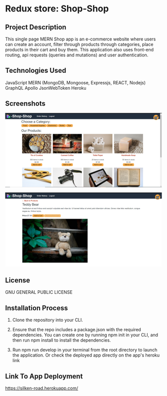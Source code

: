 # Redux store: Shop-Shop

## Project Description

This single page MERN Shop app is an e-commerce website where users can create an account, filter through products through categories, place products in their cart and buy them. This application also uses front-end routing, api requests (queries and mutations) and user authentication.

## Technologies Used

JavaScript
MERN (MongoDB, Mongoose, Expressjs, REACT, Nodejs)
GraphQL
Apollo
JsonWebToken
Heroku

## Screenshots

![](images/shop.png)

![](images/buyshop.png)

## License

GNU GENERAL PUBLIC LICENSE

## Installation Process

1. Clone the repository into your CLI.

2. Ensure that the repo includes a package.json with the required dependencies. You can create one by running npm init in your CLI, and then run npm install to install the dependencies.

3. Run npm run develop in your terminal from the root directory to launch the application. Or check the deployed app directly on the app's heroku link 


## Link To App Deployment

https://silken-road.herokuapp.com/
